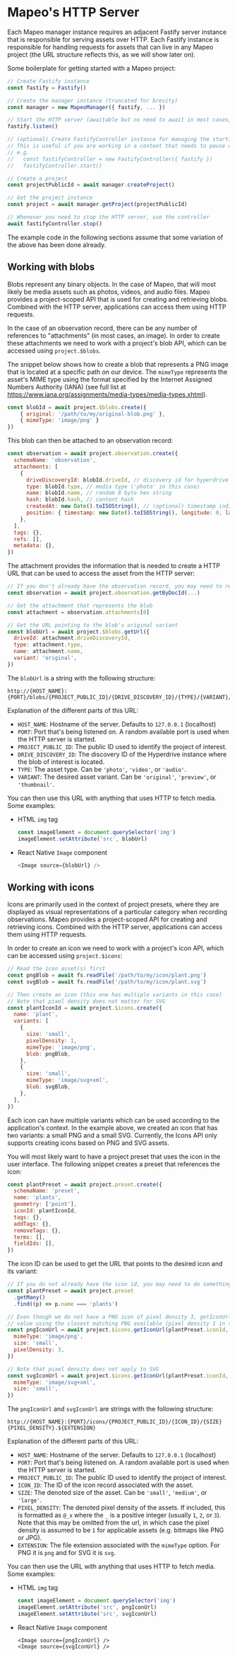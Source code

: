 # Mapeo's HTTP Server

Each Mapeo manager instance requires an adjacent Fastify server instance that is responsible for serving assets over HTTP. Each Fastify instance is responsible for handling requests for assets that can live in any Mapeo project (the URL structure reflects this, as we will show later on).

Some boilerplate for getting started with a Mapeo project:

```js
// Create Fastify instance
const fastify = Fastify()

// Create the manager instance (truncated for brevity)
const manager = new MapeoManager({ fastify, ... })

// Start the HTTP server (awaitable but no need to await in most cases, unless you need to immediately access the HTTP endpoints)
fastify.listen()

// (optional) Create FastifyController instance for managing the starting and stopping the Fastify server (handles it more gracefully and allows pausing and restarting)
// This is useful if you are working in a context that needs to pause or restart the server frequently.
// e.g.
//   const fastifyController = new FastifyController({ fastify })
//   fastifyController.start()

// Create a project
const projectPublicId = await manager.createProject()

// Get the project instance
const project = await manager.getProject(projectPublicId)

// Whenever you need to stop the HTTP server, use the controller
await fastifyController.stop()
```

The example code in the following sections assume that some variation of the above has been done already.

## Working with blobs

Blobs represent any binary objects. In the case of Mapeo, that will most likely be media assets such as photos, videos, and audio files. Mapeo provides a project-scoped API that is used for creating and retrieving blobs. Combined with the HTTP server, applications can access them using HTTP requests.

In the case of an observation record, there can be any number of references to "attachments" (in most cases, an image). In order to create these attachments we need to work with a project's blob API, which can be accessed using `project.$blobs`.

The snippet below shows how to create a blob that represents a PNG image that is located at a specific path on our device. The `mimeType` represents the asset's MIME type using the format specified by the Internet Assigned Numbers Authority (IANA) (see full list at https://www.iana.org/assignments/media-types/media-types.xhtml).

```js
const blobId = await project.$blobs.create({
    { original: '/path/to/my/original-blob.png' },
    { mimeType: 'image/png' }
})
```

This blob can then be attached to an observation record:

```js
const observation = await project.observation.create({
  schemaName: 'observation',
  attachments: [
    {
      driveDiscoveryId: blobId.driveId, // discovery id for hyperdrive instance containing the blob
      type: blobId.type, // media type ('photo' in this case)
      name: blobId.name, // random 8 byte hex string
      hash: blobId.hash, // content hash
      createdAt: new Date().toISOString(), // (optional) timestamp indicating creation
      position: { timestamp: new Date().toISOString(), longitude: 0, latitude: 0 }, // (optional) geographic position information
    },
  ],
  tags: {},
  refs: [],
  metadata: {},
})
```

The attachment provides the information that is needed to create a HTTP URL that can be used to access the asset from the HTTP server:

```js
// If you don't already have the observation record, you may need to retrieve it by doing the following
const observation = await project.observation.getByDocId(...)

// Get the attachment that represents the blob
const attachment = observation.attachments[0]

// Get the URL pointing to the blob's original variant
const blobUrl = await project.$blobs.getUrl({
  driveId: attachment.driveDiscoveryId,
  type: attachment.type,
  name: attachment.name,
  variant: 'original',
})
```

The `blobUrl` is a string with the following structure:

```
http://{HOST_NAME}:{PORT}/blobs/{PROJECT_PUBLIC_ID}/{DRIVE_DISCOVERY_ID}/{TYPE}/{VARIANT}/{NAME}
```

Explanation of the different parts of this URL:

- `HOST_NAME`: Hostname of the server. Defaults to `127.0.0.1` (localhost)
- `PORT`: Port that's being listened on. A random available port is used when the HTTP server is started.
- `PROJECT_PUBLIC_ID`: The public ID used to identify the project of interest.
- `DRIVE_DISCOVERY_ID`: The discovery ID of the Hyperdrive instance where the blob of interest is located.
- `TYPE`: The asset type. Can be `'photo'`, `'video'`, or `'audio'`.
- `VARIANT`: The desired asset variant. Can be `'original'`, `'preview'`, or `'thumbnail'`.

You can then use this URL with anything that uses HTTP to fetch media. Some examples:

- HTML `img` tag

  ```js
  const imageElement = document.querySelector('img')
  imageElement.setAttribute('src', blobUrl)
  ```

- React Native `Image` component

  ```js
  <Image source={blobUrl} />
  ```

## Working with icons

Icons are primarily used in the context of project presets, where they are displayed as visual representations of a particular category when recording observations. Mapeo provides a project-scoped API for creating and retrieving icons. Combined with the HTTP server, applications can access them using HTTP requests.

In order to create an icon we need to work with a project's icon API, which can be accessed using `project.$icons`:

```js
// Read the icon asset(s) first
const pngBlob = await fs.readFile('/path/to/my/icon/plant.png')
const svgBlob = await fs.readFile('/path/to/my/icon/plant.svg')

// Then create an icon (this one has multiple variants in this case)
// Note that pixel density does not matter for SVG
const plantIconId = await project.$icons.create({
  name: 'plant',
  variants: [
    {
      size: 'small',
      pixelDensity: 1,
      mimeType: 'image/png',
      blob: pngBlob,
    },
    {
      size: 'small',
      mimeType: 'image/svg+xml',
      blob: svgBlob,
    },
  ],
})
```

Each icon can have multiple variants which can be used according to the application's context. In the example above, we created an icon that has two variants: a small PNG and a small SVG. Currently, the Icons API only supports creating icons based on PNG and SVG assets.

You will most likely want to have a project preset that uses the icon in the user interface. The following snippet creates a preset that references the icon:

```js
const plantPreset = await project.preset.create({
  schemaName: 'preset',
  name: 'plants',
  geometry: ['point'],
  iconId: plantIconId,
  tags: {},
  addTags: {},
  removeTags: {},
  terms: [],
  fieldIds: [],
})
```

The icon ID can be used to get the URL that points to the desired icon and its variant:

```js
// If you do not already have the icon id, you may need to do something like the following first
const plantPreset = await project.preset
  .getMany()
  .find((p) => p.name === 'plants')

// Even though we do not have a PNG icon of pixel density 3, getIconUrl() will still return a
// value using the closest matching PNG available (pixel density 1 in this example)
const pngIconUrl = await project.$icons.getIconUrl(plantPreset.iconId, {
  mimeType: 'image/png',
  size: 'small',
  pixelDensity: 3,
})

// Note that pixel density does not apply to SVG
const svgIconUrl = await project.$icons.getIconUrl(plantPreset.iconId, {
  mimeType: 'image/svg+xml',
  size: 'small',
})
```

The `pngIconUrl` and `svgIconUrl` are strings with the following structure:

```
http://{HOST_NAME}:{PORT}/icons/{PROJECT_PUBLIC_ID}/{ICON_ID}/{SIZE}{PIXEL_DENSITY}.${EXTENSION}
```

Explanation of the different parts of this URL:

- `HOST_NAME`: Hostname of the server. Defaults to `127.0.0.1` (localhost)
- `PORT`: Port that's being listened on. A random available port is used when the HTTP server is started.
- `PROJECT_PUBLIC_ID`: The public ID used to identify the project of interest.
- `ICON_ID`: The ID of the icon record associated with the asset.
- `SIZE`: The denoted size of the asset. Can be `'small'`, `'medium'`, or `'large'`.
- `PIXEL_DENSITY`: The denoted pixel density of the assets. If included, this is formatted as `@_x` where the `_` is a positive integer (usually `1`, `2`, or `3`). Note that this may be omitted from the url, in which case the pixel density is assumed to be `1` for applicable assets (e.g. bitmaps like PNG or JPG).
- `EXTENSION`: The file extension associated with the `mimeType` option. For PNG it is `png` and for SVG it is `svg`.

You can then use the URL with anything that uses HTTP to fetch media. Some examples:

- HTML `img` tag

  ```js
  const imageElement = document.querySelector('img')
  imageElement.setAttribute('src', pngIconUrl)
  imageElement.setAttribute('src', svgIconUrl)
  ```

- React Native `Image` component

  ```
  <Image source={pngIconUrl} />
  <Image source={svgIconUrl} />
  ```
